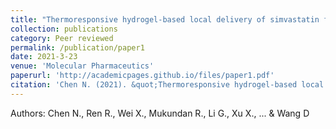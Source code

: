 ```yaml
---
title: "Thermoresponsive hydrogel-based local delivery of simvastatin for the treatment of periodontitis"
collection: publications
category: Peer reviewed
permalink: /publication/paper1
date: 2021-3-23
venue: 'Molecular Pharmaceutics'
paperurl: 'http://academicpages.github.io/files/paper1.pdf'
citation: 'Chen N. (2021). &quot;Thermoresponsive hydrogel-based local delivery of simvastatin for the treatment of periodontitis.&quot; <i>Mol Pharm</i>. 18(5):1992-2003.'
---
```


Authors: Chen N., Ren R., Wei X., Mukundan R., Li G., Xu X., ... & Wang D